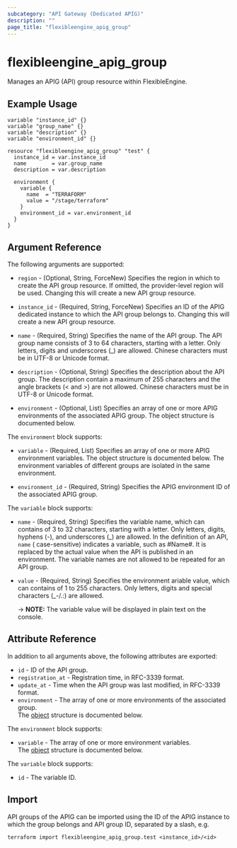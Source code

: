 ```yaml
---
subcategory: "API Gateway (Dedicated APIG)"
description: ""
page_title: "flexibleengine_apig_group"
---
```


# flexibleengine_apig_group

Manages an APIG (API) group resource within FlexibleEngine.

## Example Usage

```hcl
variable "instance_id" {}
variable "group_name" {}
variable "description" {}
variable "environment_id" {}

resource "flexibleengine_apig_group" "test" {
  instance_id = var.instance_id
  name        = var.group_name
  description = var.description

  environment {
    variable {
      name  = "TERRAFORM"
      value = "/stage/terraform"
    }
    environment_id = var.environment_id
  }
}
```

## Argument Reference

The following arguments are supported:

* `region` - (Optional, String, ForceNew) Specifies the region in which to create the API group resource. If omitted,
  the provider-level region will be used. Changing this will create a new API group resource.

* `instance_id` - (Required, String, ForceNew) Specifies an ID of the APIG dedicated instance to which the API group
  belongs to. Changing this will create a new API group resource.

* `name` - (Required, String) Specifies the name of the API group. The API group name consists of 3 to 64 characters,
  starting with a letter. Only letters, digits and underscores (_) are allowed. Chinese characters must be in UTF-8 or
  Unicode format.

* `description` - (Optional, String) Specifies the description about the API group. The description contain a maximum of
  255 characters and the angle brackets (< and >) are not allowed. Chinese characters must be in UTF-8 or Unicode
  format.

* `environment` - (Optional, List) Specifies an array of one or more APIG environments of the associated APIG group. The
  object structure is documented below.

The `environment` block supports:

* `variable` - (Required, List) Specifies an array of one or more APIG environment variables. The object structure is
  documented below. The environment variables of different groups are isolated in the same environment.

* `environment_id` - (Required, String) Specifies the APIG environment ID of the associated APIG group.

The `variable` block supports:

* `name` - (Required, String) Specifies the variable name, which can contains of 3 to 32 characters, starting with a
  letter. Only letters, digits, hyphens (-), and underscores (_) are allowed. In the definition of an API, `name` (
  case-sensitive) indicates a variable, such as #Name#. It is replaced by the actual value when the API is published in
  an environment. The variable names are not allowed to be repeated for an API group.

* `value` - (Required, String) Specifies the environment ariable value, which can contains of 1 to 255 characters. Only
  letters, digits and special characters (_-/.:) are allowed.

  -> **NOTE:** The variable value will be displayed in plain text on the console.

## Attribute Reference

In addition to all arguments above, the following attributes are exported:

* `id` - ID of the API group.
* `registration_at` - Registration time, in RFC-3339 format.
* `update_at` - Time when the API group was last modified, in RFC-3339 format.
* `environment` - The array of one or more environments of the associated group.  
  The [object](#group_environment_attr) structure is documented below.

<a name="group_environment_attr"></a>
The `environment` block supports:

* `variable` - The array of one or more environment variables.  
  The [object](#group_environment_variable_attr) structure is documented below.

<a name="group_environment_variable_attr"></a>
The `variable` block supports:

* `id` - The variable ID.

## Import

API groups of the APIG can be imported using the ID of the APIG instance to which the group belongs and API group ID,
separated by a slash, e.g.

```shell
terraform import flexibleengine_apig_group.test <instance_id>/<id>
```
